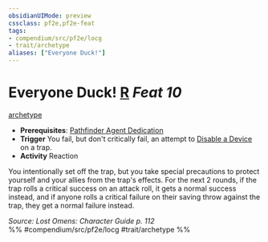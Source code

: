 ```yaml
---
obsidianUIMode: preview
cssclass: pf2e,pf2e-feat
tags:
- compendium/src/pf2e/locg
- trait/archetype
aliases: ["Everyone Duck!"]
---
```

# Everyone Duck!  [R](../../rules/core-rulebook/chapter-9-playing-the-game.md#Actions "Reaction") *Feat 10*  
[archetype](../../rules/traits/archetype.md)  

- **Prerequisites**: [Pathfinder Agent Dedication](pathfinder-agent-dedication-lowg.md)
- **Trigger** You fail, but don't critically fail, an attempt to [Disable a Device](../../rules/actions/disable-a-device.md) on a trap.
- **Activity** Reaction

You intentionally set off the trap, but you take special precautions to protect yourself and your allies from the trap's effects. For the next 2 rounds, if the trap rolls a critical success on an attack roll, it gets a normal success instead, and if anyone rolls a critical failure on their saving throw against the trap, they get a normal failure instead.

*Source: Lost Omens: Character Guide p. 112*  
%% #compendium/src/pf2e/locg #trait/archetype %%